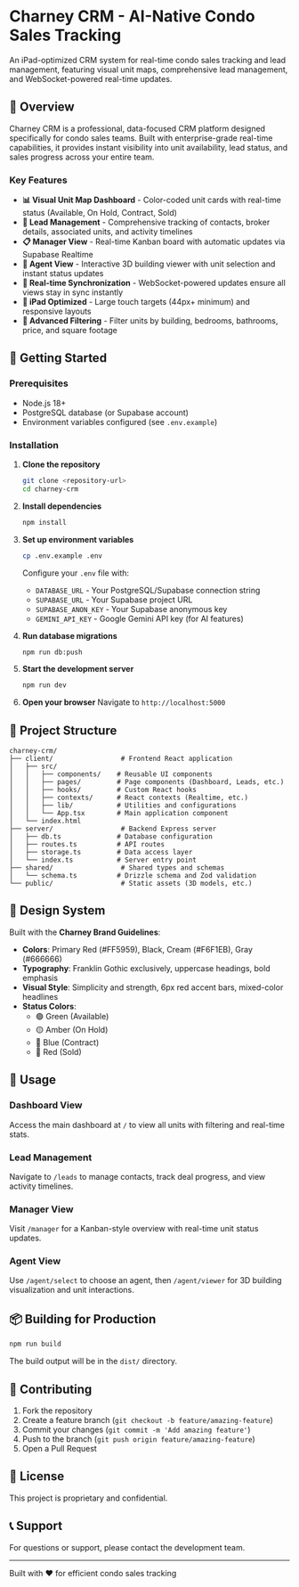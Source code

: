 # Charney CRM - AI-Native Condo Sales Tracking

An iPad-optimized CRM system for real-time condo sales tracking and lead management, featuring visual unit maps, comprehensive lead management, and WebSocket-powered real-time updates.

## 🎯 Overview

Charney CRM is a professional, data-focused CRM platform designed specifically for condo sales teams. Built with enterprise-grade real-time capabilities, it provides instant visibility into unit availability, lead status, and sales progress across your entire team.

### Key Features

- **📊 Visual Unit Map Dashboard** - Color-coded unit cards with real-time status (Available, On Hold, Contract, Sold)
- **👥 Lead Management** - Comprehensive tracking of contacts, broker details, associated units, and activity timelines
- **📋 Manager View** - Real-time Kanban board with automatic updates via Supabase Realtime
- **🏢 Agent View** - Interactive 3D building viewer with unit selection and instant status updates
- **🔄 Real-time Synchronization** - WebSocket-powered updates ensure all views stay in sync instantly
- **📱 iPad Optimized** - Large touch targets (44px+ minimum) and responsive layouts
- **🎨 Advanced Filtering** - Filter units by building, bedrooms, bathrooms, price, and square footage

## 🚀 Getting Started

### Prerequisites

- Node.js 18+ 
- PostgreSQL database (or Supabase account)
- Environment variables configured (see `.env.example`)

### Installation

1. **Clone the repository**
   ```bash
   git clone <repository-url>
   cd charney-crm
   ```

2. **Install dependencies**
   ```bash
   npm install
   ```

3. **Set up environment variables**
   ```bash
   cp .env.example .env
   ```
   
   Configure your `.env` file with:
   - `DATABASE_URL` - Your PostgreSQL/Supabase connection string
   - `SUPABASE_URL` - Your Supabase project URL
   - `SUPABASE_ANON_KEY` - Your Supabase anonymous key
   - `GEMINI_API_KEY` - Google Gemini API key (for AI features)

4. **Run database migrations**
   ```bash
   npm run db:push
   ```

5. **Start the development server**
   ```bash
   npm run dev
   ```

6. **Open your browser**
   Navigate to `http://localhost:5000`

## 📂 Project Structure

```
charney-crm/
├── client/                 # Frontend React application
│   ├── src/
│   │   ├── components/    # Reusable UI components
│   │   ├── pages/         # Page components (Dashboard, Leads, etc.)
│   │   ├── hooks/         # Custom React hooks
│   │   ├── contexts/      # React contexts (Realtime, etc.)
│   │   ├── lib/           # Utilities and configurations
│   │   └── App.tsx        # Main application component
│   └── index.html
├── server/                 # Backend Express server
│   ├── db.ts              # Database configuration
│   ├── routes.ts          # API routes
│   ├── storage.ts         # Data access layer
│   └── index.ts           # Server entry point
├── shared/                 # Shared types and schemas
│   └── schema.ts          # Drizzle schema and Zod validation
└── public/                 # Static assets (3D models, etc.)
```

## 🎨 Design System

Built with the **Charney Brand Guidelines**:

- **Colors**: Primary Red (#FF5959), Black, Cream (#F6F1EB), Gray (#666666)
- **Typography**: Franklin Gothic exclusively, uppercase headings, bold emphasis
- **Visual Style**: Simplicity and strength, 6px red accent bars, mixed-color headlines
- **Status Colors**: 
  - 🟢 Green (Available)
  - 🟡 Amber (On Hold)
  - 🔵 Blue (Contract)
  - 🔴 Red (Sold)

## 🔧 Usage

### Dashboard View
Access the main dashboard at `/` to view all units with filtering and real-time stats.

### Lead Management
Navigate to `/leads` to manage contacts, track deal progress, and view activity timelines.

### Manager View
Visit `/manager` for a Kanban-style overview with real-time unit status updates.

### Agent View
Use `/agent/select` to choose an agent, then `/agent/viewer` for 3D building visualization and unit interactions.

## 📦 Building for Production

```bash
npm run build
```

The build output will be in the `dist/` directory.

## 🤝 Contributing

1. Fork the repository
2. Create a feature branch (`git checkout -b feature/amazing-feature`)
3. Commit your changes (`git commit -m 'Add amazing feature'`)
4. Push to the branch (`git push origin feature/amazing-feature`)
5. Open a Pull Request

## 📄 License

This project is proprietary and confidential.

## 📞 Support

For questions or support, please contact the development team.

---

Built with ❤️ for efficient condo sales tracking
